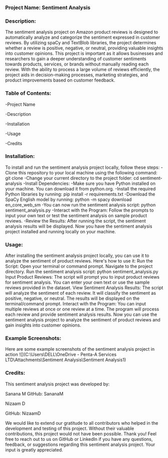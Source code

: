### **Project Name: Sentiment Analysis**

### **Description:**

The sentiment analysis project on Amazon product reviews is designed to automatically analyze and categorize the sentiment expressed in customer reviews. By utilizing spaCy and TextBlob libraries, the project determines whether a review is positive, negative, or neutral, providing valuable insights into customer opinions. This project is important as it allows businesses and researchers to gain a deeper understanding of customer sentiments towards products, services, or brands without manually reading each review. With the ability to process a large volume of reviews efficiently, the project aids in decision-making processes, marketing strategies, and product improvements based on customer feedback.

### **Table of Contents:**

-Project Name

-Description

-Installation

-Usage

-Credits

### **Installation:**

To install and run the sentiment analysis project locally, follow these steps:
-Clone this repository to your local machine using the following command:
git clone [](https://github.com/YommyBadd/sentiment-analysis.git)
-Change your current directory to the project folder:
cd sentiment-analysis
-Install Dependencies:
-Make sure you have Python installed on your machine. You can download it from python.org.
-Install the required Python libraries by running:
pip install -r requirements.txt
-Download the SpaCy English model by running:
python -m spacy download en_core_web_sm
-You can now run the sentiment analysis script:
python sentiment_analysis.py
-Interact with the Program:
Follow the prompts to input your own text or test the sentiment analysis on sample product reviews.
-Review the Results:
After running the script, the sentiment analysis results will be displayed.
Now you have the sentiment analysis project installed and running locally on your machine.

### **Usage:**

After installing the sentiment analysis project locally, you can use it to analyze the sentiment of product reviews. Here's how to use it:
Run the Script:
Open your terminal or command prompt.
Navigate to the project directory.
Run the sentiment analysis script:
python sentiment_analysis.py
Input Product Reviews:
The script will prompt you to input product reviews for sentiment analysis.
You can enter your own text or use the sample reviews provided in the dataset.
View Sentiment Analysis Results:
The script will analyze the sentiment of each review.
It will classify the sentiment as positive, negative, or neutral.
The results will be displayed on the terminal/command prompt.
Interact with the Program:
You can input multiple reviews at once or one review at a time.
The program will process each review and provide sentiment analysis results.
Now you can use the sentiment analysis project to analyze the sentiment of product reviews and gain insights into customer opinions.


### **Example Screenshots:**

Here are some example screenshots of the sentiment analysis project in action ![](C:\Users\DELL\OneDrive - Penta-A Services LTD\Attachments\Sentiment Analysis\Sentiment Analysis1)


### **Credits:**

This sentiment analysis project was developed by:

Sanana M
GitHub: SananaM

Nizaam D

GitHub: NizaamD

We would like to extend our gratitude to all contributors who helped in the development and testing of this project. Without their valuable contributions, this project would not have been possible. Thank you!
Feel free to reach out to us on GitHub or LinkedIn if you have any questions, feedback, or suggestions regarding this sentiment analysis project. Your input is greatly appreciated.
